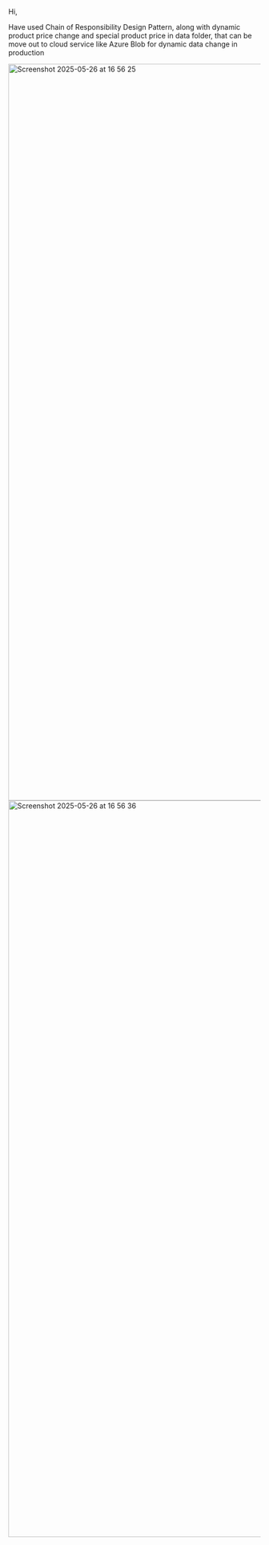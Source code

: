 Hi, 

Have used Chain of Responsibility Design Pattern, along with dynamic product price change and special product price in data folder, that can be move out to cloud service like Azure Blob for dynamic data change in production



<img width="1470" alt="Screenshot 2025-05-26 at 16 56 25" src="https://github.com/user-attachments/assets/0c1c2be2-2bc2-425b-97c1-4680d61d123c" />
<img width="1470" alt="Screenshot 2025-05-26 at 16 56 36" src="https://github.com/user-attachments/assets/28a27ea6-3096-4e9e-b8e6-9993dfa61769" />


